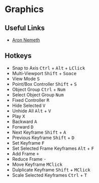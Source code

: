 # Graphics

## Useful Links
- [Aron Nemeth](https://www.youtube.com/@AronNemeth95)

## Hotkeys
- Snap to Axis <kbd>Ctrl</kbd> + <kbd>Alt</kbd> + <kbd>LClick</kbd>
- Multi-Viewport <kbd>Shift</kbd> + <kbd>Soace</kbd>
- View Mode <kbd>S</kbd>
- Point/Box Controller <kbd>Shift</kbd> + <kbd>S</kbd>
- Object Group <kbd>Ctrl</kbd> + <kbd>Num</kbd>
- Select Object Group <kbd>Num</kbd>
- Fixed Controller <kbd>R</kbd>
- Hide Selected <kbd>V</kbd>
- Unhide All <kbd>Alt</kbd> + <kbd>V</kbd>
- Play <kbd>X</kbd>
- Backward <kbd>A</kbd>
- Forward <kbd>D</kbd>
- Next Keyframe <kbd>Shift</kbd> + <kbd>A</kbd>
- Previous Keyframe <kbd>Shift</kbd> + <kbd>D</kbd>
- Set Keyframe <kbd>F</kbd>
- Set Selected Frame Keyframes <kbd>Alt</kbd> + <kbd>F</kbd>
- Add Frame <kbd>+</kbd>
- Reduce Frame <kbd>-</kbd>
- Move Keyframe <kbd>MClick</kbd>
- Dulplicate Keyframe <kbd>Shift</kbd> + <kbd>MClick</kbd>
- Scale Selected Keyframes <kbd>Ctrl</kbd> + <kbd>T</kbd>